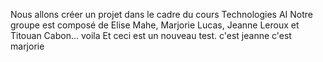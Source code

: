 Nous allons créer un projet dans le cadre du cours Technologies AI
Notre groupe est composé de Elise Mahe, Marjorie Lucas, Jeanne Leroux et Titouan Cabon... voila 
Et ceci est un nouveau test.
c'est jeanne 
c'est marjorie
